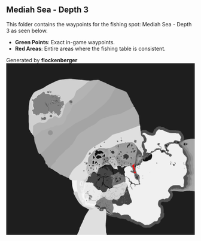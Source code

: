 ## Mediah Sea - Depth 3
This folder contains the waypoints for the fishing spot: Mediah Sea - Depth 3 as seen below.

- **Green Points**: Exact in-game waypoints.
- **Red Areas**: Entire areas where the fishing table is consistent.

Generated by **flockenberger**
![Mediah Sea - Depth 3](./Preview.png?raw=true "Mediah Sea - Depth 3")